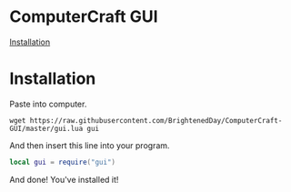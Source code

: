 # ComputerCraft GUI

[Installation](https://github.com/BrightenedDay/ComputerCraft-GUI/wiki)

# Installation

Paste into computer.
```
wget https://raw.githubusercontent.com/BrightenedDay/ComputerCraft-GUI/master/gui.lua gui
```
And then insert this line into your program.
```lua
local gui = require("gui")
```
And done! You've installed it!
